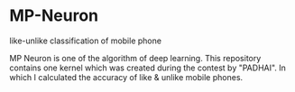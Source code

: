 # MP-Neuron
like-unlike classification of mobile phone

MP Neuron is one of the algorithm of deep learning. This repository contains one kernel which was created during the contest by "PADHAI".
In which I calculated the accuracy of like & unlike mobile phones.
